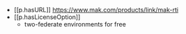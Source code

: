 

- [[p.hasURL]] https://www.mak.com/products/link/mak-rti
- [[p.hasLicenseOption]]
  - two-federate environments for free
